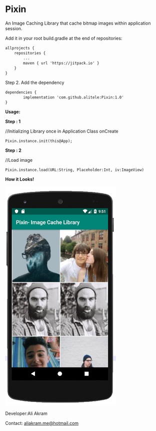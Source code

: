 # Pixin
An Image Caching Library that cache bitmap images within application session.

Add it in your root build.gradle at the end of repositories:

	allprojects {
		repositories {
			...
			maven { url 'https://jitpack.io' }
		}
	}
	
	
Step 2. Add the dependency

	dependencies {
	        implementation 'com.github.alitele:Pixin:1.0'
	}
**Usage:**

**Step : 1**

//Initializing Library once in Application Class onCreate
```
Pixin.instance.init(this@App);
```

**Step : 2**

//Load image
```
Pixin.instance.load(URL:String, Placeholder:Int, iv:ImageView)
```

**How it Looks!**


![alt text](https://github.com/alitele/Pixin/blob/master/sample.png)

Developer:Ali Akram

Contact: aliakram.me@hotmail.com